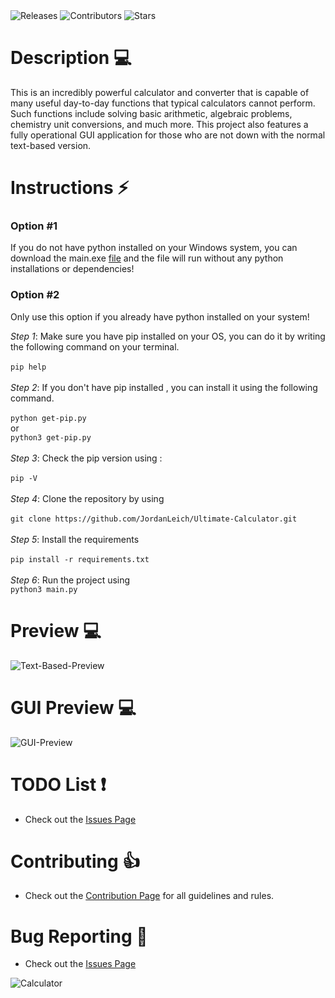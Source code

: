 <a style="text-decoration:none" href="https://github.com/JordanLeich/Ultimate-Calculator/releases">
    <img src="https://img.shields.io/github/release/JordanLeich/Ultimate-Calculator.svg?style=flat-square" alt="Releases" />
  </a>
<a style="text-decoration:none" href="https://github.com/JordanLeich/Ultimate-Calculator/contributors/">
    <img src="https://img.shields.io/github/contributors/JordanLeich/Ultimate-Calculator?style=flat-square" alt="Contributors" />
  </a>
  <a style="text-decoration:none" href="https://github.com/JordanLeich/Ultimate-Calculator/stargazers">
    <img src="https://img.shields.io/github/stars/JordanLeich/Ultimate-Calculator.svg?style=flat-square" alt="Stars" />
  </a>

# Description 💻
This is an incredibly powerful calculator and converter that is capable of many useful day-to-day functions that typical calculators cannot perform. Such functions include solving basic arithmetic, algebraic problems, chemistry unit conversions, and much more. This project also features a fully operational GUI application for those who are not down with the normal text-based version.

# Instructions ⚡
### Option #1
If you do not have python installed on your Windows system, you can download the main.exe [file](https://github.com/JordanLeich/Ultimate-Calculator/blob/main/main.exe) and the file will run without any python installations or dependencies!

### Option #2
Only use this option if you already have python installed on your system!

  *Step 1*:
    Make sure you have pip installed on your OS, you can do it by writing the following command on your terminal.<br/><br/>
    ```
    pip help
    ```<br/><br/>
   *Step 2*:
    If you don't have pip installed , you can install it using the following command.<br/><br/>
    ```
    python get-pip.py
    ```
    <br/>or <br/>
    ```
    python3 get-pip.py
    ```<br/><br/>
   *Step 3*:
    Check the pip version using :<br/><br/>
    ```
    pip -V
    ```<br/><br/>
    *Step 4*:
      Clone the repository by using <br/><br/>
      ```
      git clone https://github.com/JordanLeich/Ultimate-Calculator.git
      ```<br/><br/>
     *Step 5*:
      Install the requirements<br/><br/>
      ```
      pip install -r requirements.txt
      ```<br/><br/>
     *Step 6*:
      Run the project using<br/>
      ```
      python3 main.py
      ```

# Preview 💻
![Text-Based-Preview](images/textbaseddemo.gif "Text Based Preview")

# GUI Preview 💻
![GUI-Preview](images/guibaseddemo.gif "GUI Preview")

# TODO List ❗ 
- Check out the [Issues Page](https://github.com/JordanLeich/Ultimate-Calculator/issues/1)

# Contributing 👍
- Check out the [Contribution Page](https://github.com/JordanLeich/Ultimate-Calculator/blob/main/CONTRIBUTING.md) for all guidelines and rules.

# Bug Reporting 🐞
- Check out the [Issues Page](https://github.com/JordanLeich/Ultimate-Calculator/issues/7)

![Calculator](images/gif.gif "Calculator")
